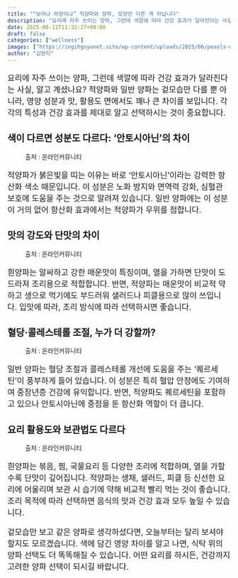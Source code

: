 ```yaml
---
title: "“보라냐 하양이냐” 적양파와 양파, 모양만 다른 게 아닙니다"
description: "요리에 자주 쓰이는 양파, 그런데 색깔에 따라 건강 효과가 달라진다는 사실, 알고 계셨나요? 적양파와 일반 양파는 겉모습만 다를 뿐 아니라, 영양 성분과 맛, 활용도 면에서도 꽤나 큰 차이를 보입니다. 각각의 특성과 건강 효과를 제대로 알고 선택하시는 것이 중요합니다."
date: 2025-06-12T11:32:27+09:00
draft: false
categories: ["wellness"]
images: ["https://ingihgoyonet.site/wp-content/uploads/2025/06/pexels-mart-production-7890211-1024x683.jpg", "https://ingihgoyonet.site/wp-content/uploads/2025/06/pexels-mart-production-7889980-1024x683.jpg", "https://ingihgoyonet.site/wp-content/uploads/2025/06/pexels-geraud-pfeiffer-6605782-1-683x1024.jpg", "https://ingihgoyonet.site/wp-content/uploads/2025/06/pexels-alesiakozik-6632328-1024x683.jpg"]
author: "김현지"
---
```


<p style="font-size:18px">요리에 자주 쓰이는 양파, 그런데 색깔에 따라 건강 효과가 달라진다는 사실, 알고 계셨나요? 적양파와 일반 양파는 겉모습만 다를 뿐 아니라, 영양 성분과 맛, 활용도 면에서도 꽤나 큰 차이를 보입니다. 각각의 특성과 건강 효과를 제대로 알고 선택하시는 것이 중요합니다.</p> <h2 >색이 다르면 성분도 다르다: ‘안토시아닌’의 차이</h2> <figure ><img src="https://ingihgoyonet.site/wp-content/uploads/2025/06/pexels-mart-production-7890211-1024x683.jpg" alt="" style="aspect-ratio:16/9;object-fit:cover"/><figcaption >출처 : 온라인커뮤니티</figcaption></figure> <p style="font-size:18px">적양파가 붉은빛을 띠는 이유는 바로 ‘안토시아닌’이라는 강력한 항산화 색소 때문입니다. 이 성분은 노화 방지와 면역력 강화, 심혈관 보호에 도움을 주는 것으로 알려져 있습니다. 일반 양파에는 이 성분이 거의 없어 항산화 효과에서는 적양파가 우위를 점합니다.</p> <h2 >맛의 강도와 단맛의 차이</h2> <figure ><img src="https://ingihgoyonet.site/wp-content/uploads/2025/06/pexels-mart-production-7889980-1024x683.jpg" alt="" style="aspect-ratio:16/9;object-fit:cover"/><figcaption >출처 : 온라인커뮤니티</figcaption></figure> <p style="font-size:18px">흰양파는 알싸하고 강한 매운맛이 특징이며, 열을 가하면 단맛이 도드라져 조리용으로 적합합니다. 반면, 적양파는 매운맛이 비교적 약하고 생으로 먹기에도 부드러워 샐러드나 피클용으로 많이 쓰입니다. 입맛에 따라, 조리 방식에 따라 선택하시면 좋습니다.</p> <h2 >혈당·콜레스테롤 조절, 누가 더 강할까?</h2> <figure ><img src="https://ingihgoyonet.site/wp-content/uploads/2025/06/pexels-geraud-pfeiffer-6605782-1-683x1024.jpg" alt="" style="aspect-ratio:16/9;object-fit:cover"/><figcaption >출처 : 온라인커뮤니티</figcaption></figure> <p style="font-size:18px">일반 양파는 혈당 조절과 콜레스테롤 개선에 도움을 주는 ‘퀘르세틴’이 풍부하게 들어 있습니다. 이 성분은 특히 혈압 안정에도 기여하여 중장년층 건강에 유익합니다. 반면, 적양파도 퀘르세틴을 포함하고 있으나 안토시아닌에 중점을 둔 항산화 역할이 더 큽니다.</p> <h2 >요리 활용도와 보관법도 다르다</h2> <figure ><img src="https://ingihgoyonet.site/wp-content/uploads/2025/06/pexels-alesiakozik-6632328-1024x683.jpg" alt="" style="aspect-ratio:16/9;object-fit:cover"/><figcaption >출처 : 온라인커뮤니티</figcaption></figure> <p style="font-size:18px">흰양파는 볶음, 찜, 국물요리 등 다양한 조리에 적합하며, 열을 가할수록 단맛이 깊어집니다. 적양파는 생채, 샐러드, 피클 등 신선한 요리에 어울리며 보관 시 습기에 약해 비교적 빨리 먹는 것이 좋습니다. 조리 목적에 따라 선택하면 음식의 맛과 건강 효과 모두 높일 수 있습니다.</p> <p style="font-size:18px">겉모습만 보고 같은 양파로 생각하셨다면, 오늘부터는 달리 보셔야 할지도 모르겠습니다. 색에 담긴 영양 차이를 알고 나면, 식탁 위의 양파 선택도 더 똑똑해질 수 있습니다. 어떤 요리를 하시든, 건강까지 고려한 양파 선택이 되시길 바랍니다.</p>